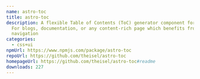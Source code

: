 ```yaml
---
name: astro-toc
title: astro-toc
description: A flexible Table of Contents (ToC) generator component for Astro.
  For blogs, documentation, or any content-rich page which benefits from in-page
  navigation
categories:
  - css+ui
npmUrl: https://www.npmjs.com/package/astro-toc
repoUrl: https://github.com/theisel/astro-toc
homepageUrl: https://github.com/theisel/astro-toc#readme
downloads: 227
---
```

